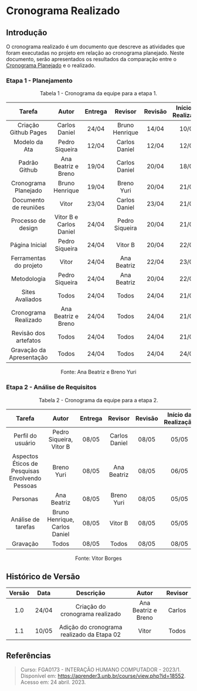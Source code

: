 # Cronograma Realizado

## Introdução

O cronograma realizado é um documento que descreve as atividades que foram executadas no projeto em relação ao cronograma planejado. Neste documento, serão apresentados os resultados da comparação entre o [Cronograma Planejado](cronograma.md) e o realizado.

### Etapa 1 - Planejamento

<figcaption align="center">Tabela 1 - Cronograma da equipe para a etapa 1.</figcaption>

|         Tarefa         |     Autor      | Entrega |    Revisor     | Revisão | Início da Realização | Fim da Realização |
|:----------------------:|:--------------:|:-------:|:--------------:|:-------:|:--------------------:|:-----------------:|
|  Criação Github Pages  | Carlos Daniel  |  24/04  | Bruno Henrique |  14/04  |        10/04         |       14/04       |
|     Modelo da Ata     | Pedro Siqueira |  12/04  |    Carlos Daniel     |  12/04  |        12/04         |       14/04       |
|     Padrão Github     | Ana Beatriz e Breno |  19/04  |    Carlos Daniel     |  20/04  |        18/04         |       19/04       |
|       Cronograma Planejado      | Bruno Henrique |  19/04  |   Breno Yuri   |  20/04  |        21/04         |       23/04       |
| Documento de reuniões |   Vitor   |  23/04  |  Carlos Daniel   |  23/04  |        21/04         |       23/04       |
|   Processo de design   |    Vitor B  e  Carlos Daniel  |  24/04  | Pedro Siqueira |  20/04  |        21/04         |       23/04       |
|     Página Inicial     | Pedro Siqueira |  24/04  |    Vitor B     |  20/04  |        22/04         |       23/04       |
| Ferramentas do projeto |   Vitor   |  24/04  |  Ana Beatriz   |  22/04  |        23/04         |       23/04       |
|     Metodologia     | Pedro Siqueira |  24/04  |    Ana Beatriz     |  20/04  |        22/04         |       24/04       |
|     Sites Avaliados     | Todos |  24/04  |    Todos     |  24/04  |        21/04         |       24/04       |
|     Cronograma Realizado     | Ana Beatriz e Breno |  24/04  |    Todos     |  24/04  |        21/04         |       24/04       |
|     Revisão dos artefatos    | Todos |  24/04  |    Todos     |  24/04  |        21/04         |       24/04       |
|     Gravação da Apresentação    | Todos |  24/04  |    Todos     |  24/04  |        24/04         |       24/04       |

<figcaption align="center">Fonte: Ana Beatriz e Breno Yuri</figcaption>

### Etapa 2 - Análise de Requisitos

<figcaption align="center">Tabela 2 - Cronograma da equipe para a etapa 2.</figcaption>

|                     Tarefa                      |             Autor             | Entrega |    Revisor    | Revisão | Início da Realização | Fim da Realização |
|:-----------------------------------------------:|:-----------------------------:|:-------:|:-------------:|:-------:|:--------------------:|:-----------------:|
|                Perfil do usuário                |    Pedro Siqueira, Vitor B    |  08/05  | Carlos Daniel |  08/05  |        05/05         |       08/05       |
| Aspectos Éticos de Pesquisas Envolvendo Pessoas |          Breno Yuri           |  08/05  |  Ana Beatriz  |  08/05  |        06/05         |       08/05       |
|                    Personas                     |          Ana Beatriz          |  08/05  |  Breno Yuri   |  08/05  |        05/05         |       08/05       |
|               Análise de tarefas                | Bruno Henrique, Carlos Daniel |  08/05  |    Vitor B    |  08/05  |        05/05         |       08/05       |
|        Gravação                                 |  Todos                        |  08/05  | Todos         |  08/05  |        08/05         |       08/05       |

<figcaption align="center">Fonte: Vitor Borges</figcaption>

## Histórico de Versão

| Versão | Data  |            Descrição              |     Autor      |    Revisor    |
|:------:|:-----:|:---------------------------------:|:--------------:|:-------------:|
|  1.0   | 24/04 | Criação do cronograma realizado | Ana Beatriz e Breno   |        Carlos       |
| 1.1   | 10/05 | Adição do cronograma realizado da Etapa 02 | Vitor | Todos |

## Referências

> Curso: FGA0173 - INTERAÇÃO HUMANO COMPUTADOR - 2023/1. Disponível em: <https://aprender3.unb.br/course/view.php?id=18552>. Acesso em: 24 abril. 2023.
